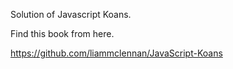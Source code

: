 Solution of Javascript Koans. 

Find this book from here.

https://github.com/liammclennan/JavaScript-Koans
